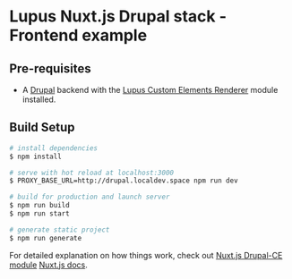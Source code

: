 # Lupus Nuxt.js Drupal stack - Frontend example

## Pre-requisites

* A [Drupal](https://drupal.org) backend with the
  [Lupus Custom Elements Renderer](https://www.drupal.org/project/lupus_ce_renderer)
  module installed.

## Build Setup

```bash
# install dependencies
$ npm install

# serve with hot reload at localhost:3000
$ PROXY_BASE_URL=http://drupal.localdev.space npm run dev

# build for production and launch server
$ npm run build
$ npm run start

# generate static project
$ npm run generate
```

For detailed explanation on how things work, check out
[Nuxt.js Drupal-CE module](https://github.com/drunomics/nuxt-module-drupal-ce)
[Nuxt.js docs](https://nuxtjs.org).
